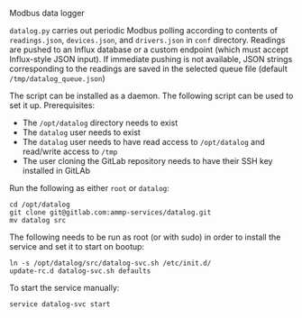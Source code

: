 Modbus data logger

`datalog.py` carries out periodic Modbus polling according to contents of `readings.json`, `devices.json`, and `drivers.json` in `conf` directory. Readings are pushed to an Influx database or a custom endpoint (which must accept Influx-style JSON input). If immediate pushing is not available, JSON strings corresponding to the readings are saved in the selected queue file (default `/tmp/datalog_queue.json`)

The script can be installed as a daemon. The following script can be used to set it up. Prerequisites:
- The `/opt/datalog` directory needs to exist
- The `datalog` user needs to exist
- The `datalog` user needs to have read access to `/opt/datalog` and read/write access to `/tmp`
- The user cloning the GitLab repository needs to have their SSH key installed in GitLAb

Run the following as either `root` or `datalog`:
```
cd /opt/datalog
git clone git@gitlab.com:ammp-services/datalog.git
mv datalog src
```
The following needs to be run as root (or with sudo) in order to install the service and set it to start on bootup:
```
ln -s /opt/datalog/src/datalog-svc.sh /etc/init.d/
update-rc.d datalog-svc.sh defaults
```
To start the service manually:
```
service datalog-svc start
```